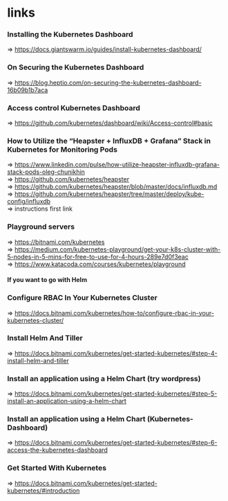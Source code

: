 # links
### Installing the Kubernetes Dashboard
=> https://docs.giantswarm.io/guides/install-kubernetes-dashboard/
### On Securing the Kubernetes Dashboard 
=> https://blog.heptio.com/on-securing-the-kubernetes-dashboard-16b09b1b7aca
### Access control Kubernetes Dashboard
=> https://github.com/kubernetes/dashboard/wiki/Access-control#basic
### How to Utilize the “Heapster + InfluxDB + Grafana” Stack in Kubernetes for Monitoring Pods
=> https://www.linkedin.com/pulse/how-utilize-heapster-influxdb-grafana-stack-pods-oleg-chunikhin </br>
=> https://github.com/kubernetes/heapster </br>
=> https://github.com/kubernetes/heapster/blob/master/docs/influxdb.md </br>
=> https://github.com/kubernetes/heapster/tree/master/deploy/kube-config/influxdb  </br>
=> instructions first link </br>
### Playground servers
=> https://bitnami.com/kubernetes </br>
=> https://medium.com/kubernetes-playground/get-your-k8s-cluster-with-5-nodes-in-5-mins-for-free-to-use-for-4-hours-289e7d0f3eac </br>
=> https://www.katacoda.com/courses/kubernetes/playground
#### If you want to go with Helm
### Configure RBAC In Your Kubernetes Cluster
=> https://docs.bitnami.com/kubernetes/how-to/configure-rbac-in-your-kubernetes-cluster/
### Install Helm And Tiller
=> https://docs.bitnami.com/kubernetes/get-started-kubernetes/#step-4-install-helm-and-tiller
### Install an application using a Helm Chart (try wordpress)
=> https://docs.bitnami.com/kubernetes/get-started-kubernetes/#step-5-install-an-application-using-a-helm-chart
### Install an application using a Helm Chart (Kubernetes-Dashboard)
=> https://docs.bitnami.com/kubernetes/get-started-kubernetes/#step-6-access-the-kubernetes-dashboard
### Get Started With Kubernetes
=> https://docs.bitnami.com/kubernetes/get-started-kubernetes/#introduction
